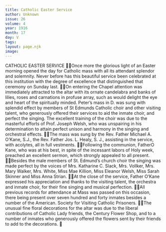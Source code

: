 ```yaml
---
title: Catholic Easter Service
author: Unknown
issue: 26
volume: 4
year: 1916
month: 17
day: V
tags:
layout: page.njk
image:
---
```

CATHOLIC EASTER SERVICE Once more the glorious light of an Easter morning opened the day for Catholic mass with all its attendant splendor and solemnity. Never before has this beautiful service been celebrated at this institution with the degree of excellence that distinguished that ceremony on Sunday last. On entering the Chapel attention was immediately attracted to the altar with its ornate candelabra and banks of lilies, roses and carnations in profuse array, such as would delight the eye and heart of the spiritually minded. Peter’s mass in D. was sung with splendid effect by members of St Edmunds Catholic choir and other visiting talent, who generously offered their services to aid the inmate choir, and perfect the singing. The excellent training of the choir was due to the masterful efforts of Prof. Joseph Welsh, who was unspairing in his determination to attain perfect unison and harmony in the singing and orchestral effects. The mass was sung by the Rev. Father Michael A. O’Kane, S.J., the Rev. Father Jos. L. Healy, S. J., assisting in the service, with acolytes, all in full vestments. Following the communion, FatherO Kane, who was at his best, in spite of the incessant labors of Holy week, preached an excellent sermon, which strongly appealed to all present. Besides the male members of St. Edmund’s church choir the singing was made perfect by the voices of Mrs. Katharine C. Slack, Mrs. Vollker, Mrs. Mary Walker, Mrs. White, Miss Mae Killion, Miss Eleanor Welsh, Miss Sarah Skinner and Miss Anna Strian. At the close of the service, Father O’Kane expressed his appreciation and thanks to the visiting talent, the orchestra and inmate choir, for their fine singing and musical perfection. All previous records for attendance at Mass was passed on this occasion, there being present over seven hundred and forty inmates besides a number of the American. Society for Visiting Catholic Prisoners. The unusual fine floral decorations for the altar was due to the liberal contributions of Catholic Lady friends, the Century Flower Shop, and to a number of inmates who generously offered the flowers sent by their friends to add to the decorations. 
